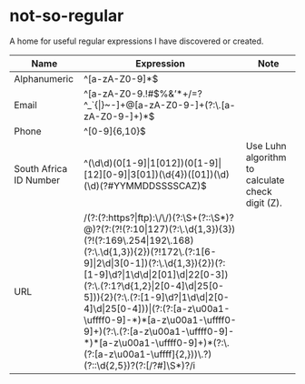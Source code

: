 # not-so-regular
A home for useful regular expressions I have discovered or created.

<table>
  <thead>
    <tr>
      <th>Name</th>
      <th>Expression</th>
      <th>Note</th>
    </tr>
  </thead>
  <tbody>
    <tr>
      <td>Alphanumeric</td>
      <td>^[a-zA-Z0-9]*$ </td>
      <td></td>
    </tr>
    <tr>
      <td>Email</td>
      <td>^[a-zA-Z0-9.!#$%&’*+/=?^_`{|}~-]+@[a-zA-Z0-9-]+(?:\.[a-zA-Z0-9-]+)*$</td>
      <td></td>
    </tr>
    <tr>
      <td>Phone</td>
      <td>^[0-9]{6,10}$</td>
      <td></td>
    </tr>
    <tr>
      <td>South Africa ID Number</td>
      <td>^(\d\d)(0[1-9]|1[012])(0[1-9]|[12][0-9]|3[01])(\d{4})([01])(\d)(\d)(?#YYMMDDSSSSCAZ)$</td>
      <td>Use Luhn algorithm to calculate check digit (Z).</td>
    </tr>
    <tr>
      <td>URL</td>
      <td>
        /(?:(?:https?|ftp):\/\/)(?:\S+(?::\S*)?@)?(?:(?!(?:10|127)(?:\.\d{1,3}){3})(?!(?:169\.254|192\.168)(?:\.\d{1,3}){2})(?!172\.(?:1[6-9]|2\d|3[0-1])(?:\.\d{1,3}){2})(?:[1-9]\d?|1\d\d|2[01]\d|22[0-3])(?:\.(?:1?\d{1,2}|2[0-4]\d|25[0-5])){2}(?:\.(?:[1-9]\d?|1\d\d|2[0-4]\d|25[0-4]))|(?:(?:[a-z\u00a1-\uffff0-9]-*)*[a-z\u00a1-\uffff0-9]+)(?:\.(?:[a-z\u00a1-\uffff0-9]-*)*[a-z\u00a1-\uffff0-9]+)*(?:\.(?:[a-z\u00a1-\uffff]{2,}))\.?)(?::\d{2,5})?(?:[/?#]\S*)?/i
      </td>
      <td></td>
    </tr>
  </tbody>
</table>
